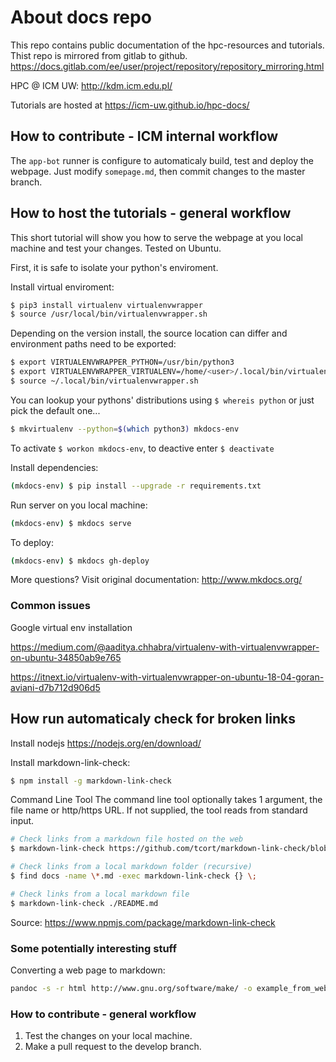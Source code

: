 # About docs repo

This repo contains public documentation of the hpc-resources and tutorials.
Thist repo is mirrored from gitlab to github.
https://docs.gitlab.com/ee/user/project/repository/repository_mirroring.html

HPC @ ICM UW: <http://kdm.icm.edu.pl/>

Tutorials are hosted at <https://icm-uw.github.io/hpc-docs/>

## How to contribute - ICM internal workflow

The `app-bot` runner is configure to automaticaly build, test and deploy the webpage.
Just modify `somepage.md`, then commit changes to the master branch.

## How to host the tutorials - general workflow

This short tutorial will show you how to serve the webpage at you local machine and test your changes. Tested on Ubuntu.

First, it is safe to isolate your python's enviroment.

Install virtual enviroment:
```sh
$ pip3 install virtualenv virtualenvwrapper
$ source /usr/local/bin/virtualenvwrapper.sh
```

Depending on the version install, the source location can differ and environment paths need to be exported:

```sh
$ export VIRTUALENVWRAPPER_PYTHON=/usr/bin/python3
$ export VIRTUALENVWRAPPER_VIRTUALENV=/home/<user>/.local/bin/virtualenv
$ source ~/.local/bin/virtualenvwrapper.sh
```

You can lookup your pythons' distributions using `$ whereis python` or just pick the default one...

```sh
$ mkvirtualenv --python=$(which python3) mkdocs-env
```

To activate `$ workon mkdocs-env`, to deactive enter `$ deactivate`

Install dependencies:

```sh
(mkdocs-env) $ pip install --upgrade -r requirements.txt
```

Run server on you local machine:

```sh
(mkdocs-env) $ mkdocs serve
```

To deploy:

```sh
(mkdocs-env) $ mkdocs gh-deploy
```

More questions? Visit original documentation: http://www.mkdocs.org/

### Common issues

Google virtual env installation

<https://medium.com/@aaditya.chhabra/virtualenv-with-virtualenvwrapper-on-ubuntu-34850ab9e765>

<https://itnext.io/virtualenv-with-virtualenvwrapper-on-ubuntu-18-04-goran-aviani-d7b712d906d5>

## How run automaticaly check for broken links

Install nodejs <https://nodejs.org/en/download/>

Install markdown-link-check:

```.sh
$ npm install -g markdown-link-check
```

Command Line Tool
The command line tool optionally takes 1 argument, the file name or http/https URL. If not supplied, the tool reads from standard input.

```.sh
# Check links from a markdown file hosted on the web
$ markdown-link-check https://github.com/tcort/markdown-link-check/blob/master/README.md  

# Check links from a local markdown folder (recursive)
$ find docs -name \*.md -exec markdown-link-check {} \;

# Check links from a local markdown file
$ markdown-link-check ./README.md  
```

Source: <https://www.npmjs.com/package/markdown-link-check>

### Some potentially interesting stuff

Converting a web page to markdown:

```.sh
pandoc -s -r html http://www.gnu.org/software/make/ -o example_from_web.md
```

### How to contribute  - general workflow

1) Test the changes on your local machine.
2) Make a pull request to the develop branch.
